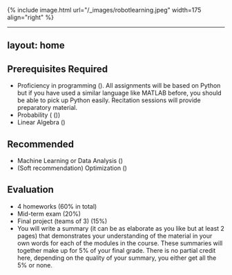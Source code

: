 
{% include image.html url="/_images/robotlearning.jpeg" width=175 align="right" %}

---
layout: home
---

## Prerequisites Required
- Proficiency in programming (<list CS courses here>). All assignments will be based on Python but if you have used a similar language like MATLAB before, you should be able to pick up Python easily. Recitation sessions will provide preparatory material.
- Probability ( (<list preq course here>))
- Linear Algebra (<list preq course here>)

## Recommended
- Machine Learning or Data Analysis (<list preq course here>)
- (Soft recommendation) Optimization (<list preq course here>)

## Evaluation
- 4 homeworks (60% in total)
- Mid-term exam (20%)
- Final project (teams of 3) (15%)
- You will write a summary (it can be as elaborate as you like but at least 2 pages) that demonstrates your understanding of the material in your own words for each of the modules in the course. These summaries will together make up for 5% of your final grade. There is no partial credit here, depending on the quality of your summary, you either get all the 5% or none.
